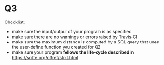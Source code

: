 # Q3

Checklist:
* make sure the input/output of your program is as specified
* make sure there are no warnings or errors raised by Travis-CI
* make sure the maximum distance is computed by a SQL query that uses the user-define function you created for Q2
* make sure your program **follows the life-cycle described in** <a href='https://sqlite.org/c3ref/stmt.html'>https://sqlite.org/c3ref/stmt.html</a>